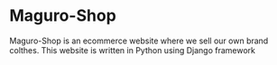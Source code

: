 # Maguro-Shop
Maguro-Shop is an ecommerce website where we sell our own brand colthes. This website is written in Python using Django framework
